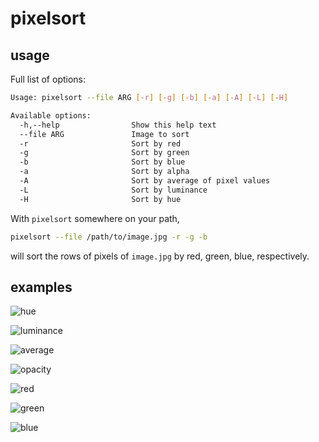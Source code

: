 # pixelsort
## usage
Full list of options:

``` bash
Usage: pixelsort --file ARG [-r] [-g] [-b] [-a] [-A] [-L] [-H]

Available options:
  -h,--help                Show this help text
  --file ARG               Image to sort
  -r                       Sort by red
  -g                       Sort by green
  -b                       Sort by blue
  -a                       Sort by alpha
  -A                       Sort by average of pixel values
  -L                       Sort by luminance
  -H                       Sort by hue
```

With `pixelsort` somewhere on your path,

``` bash
pixelsort --file /path/to/image.jpg -r -g -b
```

will sort the rows of pixels of `image.jpg` by red, green, blue, respectively.

## examples
![hue](repo_assets/sorted-H.jpg)

![luminance](repo_assets/sorted-L.jpg)

![average](repo_assets/sorted-avg.jpg)

![opacity](repo_assets/sorted-a.jpg)

![red](repo_assets/sorted-r.jpg)

![green](repo_assets/sorted-g.jpg)

![blue](repo_assets/sorted-b.jpg)
